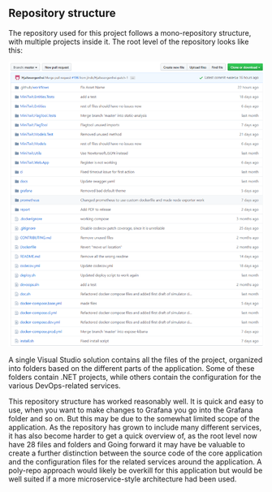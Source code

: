 ## Repository structure
The repository used for this project follows a mono-repository structure, with multiple projects inside it. The root level of the repository looks like this:

![Repository root level](./assets/repo.png)
 
A single Visual Studio solution contains all the files of the project, organized into folders based on the different parts of the application. Some of these folders contain .NET projects, while others contain the configuration for the various DevOps-related services.

This repository structure has worked reasonably well. It is quick and easy to use, when you want to make changes to Grafana you go into the Grafana folder and so on. But this may be due to the somewhat limited scope of the application. As the repository has grown to include many different services, it has also become harder to get a quick overview of, as the root level now have 28 files and folders and Going forward it may have be valuable to create a further distinction between the source code of the core application and the configuration files for the related services around the application. A poly-repo approach would likely be overkill for this application but would be well suited if a more microservice-style architecture had been used.
